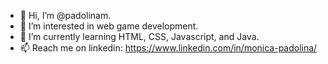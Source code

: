 - 👋 Hi, I’m @padolinam. 
- 👀 I’m interested in web game development.
- 🌱 I’m currently learning HTML, CSS, Javascript, and Java.
- 📫 Reach me on linkedin: https://www.linkedin.com/in/monica-padolina/
